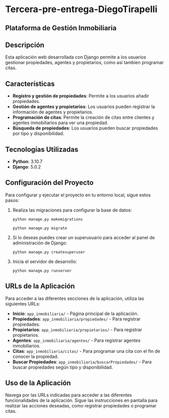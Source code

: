 # Tercera-pre-entrega-DiegoTirapelli

## Plataforma de Gestión Inmobiliaria

## Descripción
Esta aplicación web desarrollada con Django permite a los usuarios gestionar propiedades, agentes y propietarios, como así tambien programar citas.

## Características
- **Registro y gestión de propiedades**: Permite a los usuarios añadir propiedades.
- **Gestión de agentes y propietarios**: Los usuarios pueden registrar la información de agentes y propietarios.
- **Programación de citas**: Permite la creación de citas entre clientes y agentes inmobiliarios para ver una propiedad.
- **Búsqueda de propiedades**: Los usuarios pueden buscar propiedades por tipo y disponibilidad.

## Tecnologías Utilizadas
- **Python**: 3.10.7
- **Django**: 5.0.2

## Configuración del Proyecto
Para configurar y ejecutar el proyecto en tu entorno local, sigue estos pasos:

1. Realiza las migraciones para configurar la base de datos:

   `python manage.py makemigrations`

    `python manage.py migrate`

2. Si lo deseas puedes crear un superusuario para acceder al panel de administración de Django:

    `python manage.py createsuperuser`

3. Inicia el servidor de desarrollo:

   `python manage.py runserver`

## URLs de la Aplicación
Para acceder a las diferentes secciones de la aplicación, utiliza las siguientes URLs:

- **Inicio**: `app_inmobiliaria/` - Página principal de la aplicación.
- **Propiedades**: `app_inmobiliaria/propiedades/` - Para registrar propiedades.
- **Propietarios**: `app_inmobiliaria/propietarios/` - Para registrar propietarios.
- **Agentes**: `app_inmobiliaria/agentes/` - Para registrar agentes inmobiliarios.
- **Citas**: `app_inmobiliaria/citas/` - Para programar una cita con el fin de conocer la propiedad.
- **Buscar Propiedades**: `app_inmobiliaria/buscarPropiedades/` - Para buscar propiedades según tipo y disponibilidad.

## Uso de la Aplicación
Navega por las URLs indicadas para acceder a las diferentes funcionalidades de la aplicación. Sigue las instrucciones en pantalla para realizar las acciones deseadas, como registrar propiedades o programar citas.

